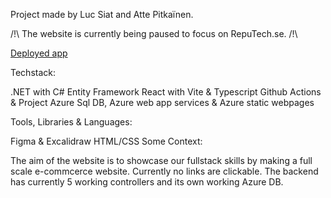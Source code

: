 Project made by Luc Siat and Atte Pitkaïnen.

/!\ The website is currently being paused to focus on RepuTech.se. /!\

[Deployed app](https://agreeable-field-0b3b0bc03.3.azurestaticapps.net/)

Techstack:

.NET with C#
Entity Framework
React with Vite & Typescript
Github Actions & Project
Azure Sql DB, Azure web app services & Azure static webpages


Tools, Libraries & Languages:

Figma & Excalidraw
HTML/CSS
Some Context:


The aim of the website is to showcase our fullstack skills by making a full scale e-commcerce website. Currently no links are clickable.
The backend has currently 5 working controllers and its own working Azure DB.
